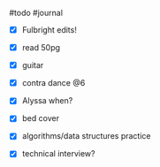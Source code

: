 #todo #journal 

- [x] Fulbright edits!
- [x] read 50pg
- [x] guitar
- [x] contra dance @6
- [x] Alyssa when?
- [x] bed cover
- [x] algorithms/data structures practice
- [x] technical interview?

